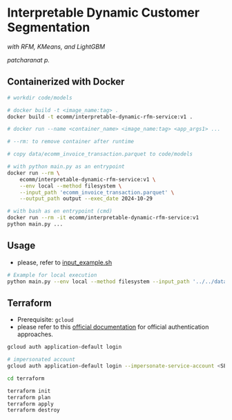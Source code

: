# Interpretable Dynamic Customer Segmentation
*with RFM, KMeans, and LightGBM*

*patcharanat p.*

## Containerized with Docker
```bash
# workdir code/models

# docker build -t <image_name:tag> .
docker build -t ecomm/interpretable-dynamic-rfm-service:v1 .

# docker run --name <container_name> <image_name:tag> <app_args1> ...

# --rm: to remove container after runtime

# copy data/ecomm_invoice_transaction.parquet to code/models

# with python main.py as an entrypoint
docker run --rm \
    ecomm/interpretable-dynamic-rfm-service:v1 \
    --env local --method filesystem \
    --input_path 'ecomm_invoice_transaction.parquet' \
    --output_path output --exec_date 2024-10-29

# with bash as en entrypoint (cmd)
docker run --rm -it ecomm/interpretable-dynamic-rfm-service:v1
python main.py ...
```

## Usage
- please, refer to [input_example.sh](./test/input_example.sh)
```bash
# Example for local execution
python main.py --env local --method filesystem --input_path '../../data/ecomm_invoice_transaction.parquet' --output_path output --exec_date 2024-10-29
```

## Terraform
- Prerequisite: `gcloud`
- please refer to this [official documentation](https://cloud.google.com/docs/terraform/authentication) for official authentication approaches.
```bash
gcloud auth application-default login

# impersonated account
gcloud auth application-default login --impersonate-service-account <SERVICE_ACCT_EMAIL>

cd terraform

terraform init
terraform plan
terraform apply
terraform destroy
```
